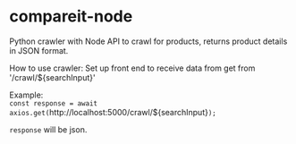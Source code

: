 # compareit-node

Python crawler with Node API to crawl for products, returns product details in JSON format.

How to use crawler:
Set up front end to receive data from get from '/crawl/${searchInput}'

Example:<br>
`const response = await axios.get(`http://localhost:5000/crawl/${searchInput}`);`

`response` will be json.
